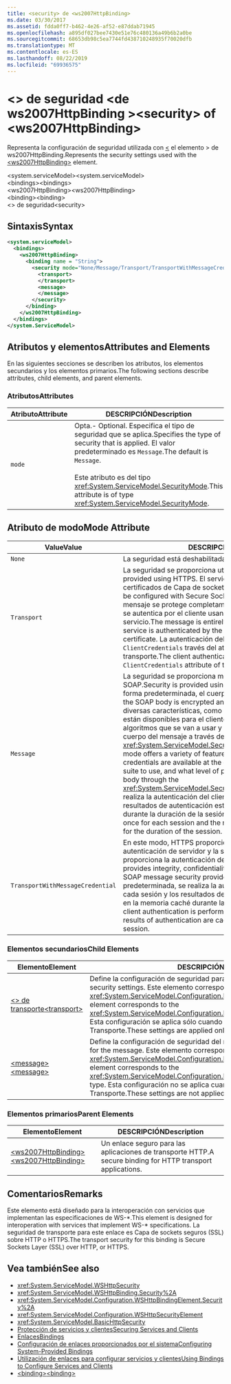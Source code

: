 ```yaml
---
title: <security> de <ws2007HttpBinding>
ms.date: 03/30/2017
ms.assetid: fdda0ff7-b462-4e26-af52-e87ddab71945
ms.openlocfilehash: a895df027bee7430e51e76c480136a49b6b2a0be
ms.sourcegitcommit: 68653db98c5ea7744fd438710248935f70020dfb
ms.translationtype: MT
ms.contentlocale: es-ES
ms.lasthandoff: 08/22/2019
ms.locfileid: "69936575"
---
```

# <a name="security-of-ws2007httpbinding"></a><span data-ttu-id="f6c7c-102">\<> de seguridad \<de ws2007HttpBinding ></span><span class="sxs-lookup"><span data-stu-id="f6c7c-102">\<security> of \<ws2007HttpBinding></span></span>
<span data-ttu-id="f6c7c-103">Representa la configuración de seguridad utilizada con [ \<](ws2007httpbinding.md) el elemento > de ws2007HttpBinding.</span><span class="sxs-lookup"><span data-stu-id="f6c7c-103">Represents the security settings used with the [\<ws2007HttpBinding>](ws2007httpbinding.md) element.</span></span>  
  
 <span data-ttu-id="f6c7c-104">\<system.serviceModel></span><span class="sxs-lookup"><span data-stu-id="f6c7c-104">\<system.serviceModel></span></span>  
<span data-ttu-id="f6c7c-105">\<bindings></span><span class="sxs-lookup"><span data-stu-id="f6c7c-105">\<bindings></span></span>  
<span data-ttu-id="f6c7c-106">\<ws2007HttpBinding></span><span class="sxs-lookup"><span data-stu-id="f6c7c-106">\<ws2007HttpBinding></span></span>  
<span data-ttu-id="f6c7c-107">\<binding></span><span class="sxs-lookup"><span data-stu-id="f6c7c-107">\<binding></span></span>  
<span data-ttu-id="f6c7c-108">\<> de seguridad</span><span class="sxs-lookup"><span data-stu-id="f6c7c-108">\<security></span></span>  
  
## <a name="syntax"></a><span data-ttu-id="f6c7c-109">Sintaxis</span><span class="sxs-lookup"><span data-stu-id="f6c7c-109">Syntax</span></span>  
  
```xml  
<system.serviceModel>
  <bindings>
    <ws2007HttpBinding>
      <binding name = "String">
        <security mode="None/Message/Transport/TransportWithMessageCredential">
          <transport>
          </transport>
          <message>
          </message>
        </security>
      </binding>
    </ws2007HttpBinding>
  </bindings>
</system.ServiceModel>
```  
  
## <a name="attributes-and-elements"></a><span data-ttu-id="f6c7c-110">Atributos y elementos</span><span class="sxs-lookup"><span data-stu-id="f6c7c-110">Attributes and Elements</span></span>  
 <span data-ttu-id="f6c7c-111">En las siguientes secciones se describen los atributos, los elementos secundarios y los elementos primarios.</span><span class="sxs-lookup"><span data-stu-id="f6c7c-111">The following sections describe attributes, child elements, and parent elements.</span></span>  
  
### <a name="attributes"></a><span data-ttu-id="f6c7c-112">Atributos</span><span class="sxs-lookup"><span data-stu-id="f6c7c-112">Attributes</span></span>  
  
|<span data-ttu-id="f6c7c-113">Atributo</span><span class="sxs-lookup"><span data-stu-id="f6c7c-113">Attribute</span></span>|<span data-ttu-id="f6c7c-114">DESCRIPCIÓN</span><span class="sxs-lookup"><span data-stu-id="f6c7c-114">Description</span></span>|  
|---------------|-----------------|  
|`mode`|<span data-ttu-id="f6c7c-115">Opta.</span><span class="sxs-lookup"><span data-stu-id="f6c7c-115">-   Optional.</span></span> <span data-ttu-id="f6c7c-116">Especifica el tipo de seguridad que se aplica.</span><span class="sxs-lookup"><span data-stu-id="f6c7c-116">Specifies the type of security that is applied.</span></span> <span data-ttu-id="f6c7c-117">El valor predeterminado es `Message`.</span><span class="sxs-lookup"><span data-stu-id="f6c7c-117">The default is `Message`.</span></span><br /><br /> <span data-ttu-id="f6c7c-118">Este atributo es del tipo <xref:System.ServiceModel.SecurityMode>.</span><span class="sxs-lookup"><span data-stu-id="f6c7c-118">This attribute is of type <xref:System.ServiceModel.SecurityMode>.</span></span>|  
  
## <a name="mode-attribute"></a><span data-ttu-id="f6c7c-119">Atributo de modo</span><span class="sxs-lookup"><span data-stu-id="f6c7c-119">Mode Attribute</span></span>  
  
|<span data-ttu-id="f6c7c-120">Value</span><span class="sxs-lookup"><span data-stu-id="f6c7c-120">Value</span></span>|<span data-ttu-id="f6c7c-121">DESCRIPCIÓN</span><span class="sxs-lookup"><span data-stu-id="f6c7c-121">Description</span></span>|  
|-----------|-----------------|  
|`None`|<span data-ttu-id="f6c7c-122">La seguridad está deshabilitada.</span><span class="sxs-lookup"><span data-stu-id="f6c7c-122">Security is disabled.</span></span>|  
|`Transport`|<span data-ttu-id="f6c7c-123">La seguridad se proporciona utilizando HTTPS.</span><span class="sxs-lookup"><span data-stu-id="f6c7c-123">Security is provided using HTTPS.</span></span> <span data-ttu-id="f6c7c-124">El servicio se debe configurar con certificados de Capa de sockets seguros (SSL).</span><span class="sxs-lookup"><span data-stu-id="f6c7c-124">The service must be configured with Secure Sockets Layer (SSL) certificates.</span></span> <span data-ttu-id="f6c7c-125">El mensaje se protege completamente utilizando HTTPS y el servicio se autentica por el cliente usando el certificado SSL del servicio.</span><span class="sxs-lookup"><span data-stu-id="f6c7c-125">The message is entirely secured using HTTPS and the service is authenticated by the client using the service’s SSL certificate.</span></span> <span data-ttu-id="f6c7c-126">La autenticación del cliente se controla a `ClientCredentials` través del atributo [ \<](transport-of-ws2007httpbinding.md) del elemento > de transporte.</span><span class="sxs-lookup"><span data-stu-id="f6c7c-126">The client authentication is controlled through the `ClientCredentials` attribute of the [\<transport>](transport-of-ws2007httpbinding.md) element.</span></span>|  
|`Message`|<span data-ttu-id="f6c7c-127">La seguridad se proporciona mediante la seguridad del mensaje SOAP.</span><span class="sxs-lookup"><span data-stu-id="f6c7c-127">Security is provided using SOAP message security.</span></span> <span data-ttu-id="f6c7c-128">De forma predeterminada, el cuerpo SOAP se cifra y firma.</span><span class="sxs-lookup"><span data-stu-id="f6c7c-128">By default, the SOAP body is encrypted and signed.</span></span> <span data-ttu-id="f6c7c-129">Este modo ofrece diversas características, como si las credenciales del servicio están disponibles para el cliente fuera de la banda, el conjunto de algoritmos que se van a usar y qué nivel de protección se aplica al cuerpo del mensaje a través de <xref:System.ServiceModel.Security.SecurityMessageProperty>.</span><span class="sxs-lookup"><span data-stu-id="f6c7c-129">This mode offers a variety of features, such as whether the service credentials are available at the client out of band, the algorithm suite to use, and what level of protection to apply to the message body through the <xref:System.ServiceModel.Security.SecurityMessageProperty>.</span></span> <span data-ttu-id="f6c7c-130">Se realiza la autenticación del cliente una vez por cada sesión y los resultados de autenticación están almacenados en memoria caché durante la duración de la sesión.</span><span class="sxs-lookup"><span data-stu-id="f6c7c-130">Client authentication is performed once for each session and the results of authentication are cached for the duration of the session.</span></span>|  
|`TransportWithMessageCredential`|<span data-ttu-id="f6c7c-131">En este modo, HTTPS proporciona integridad, confidencialidad y autenticación de servidor y la seguridad del mensaje SOAP proporciona la autenticación del cliente.</span><span class="sxs-lookup"><span data-stu-id="f6c7c-131">In this mode, HTTPS provides integrity, confidentiality, and server authentication, and SOAP message security provides client authentication.</span></span> <span data-ttu-id="f6c7c-132">De manera predeterminada, se realiza la autenticación del cliente una vez por cada sesión y los resultados de autenticación están almacenados en la memoria caché durante la duración de la sesión.</span><span class="sxs-lookup"><span data-stu-id="f6c7c-132">By default, client authentication is performed once for each session and the results of authentication are cached for the duration of the session.</span></span>|  
  
### <a name="child-elements"></a><span data-ttu-id="f6c7c-133">Elementos secundarios</span><span class="sxs-lookup"><span data-stu-id="f6c7c-133">Child Elements</span></span>  
  
|<span data-ttu-id="f6c7c-134">Elemento</span><span class="sxs-lookup"><span data-stu-id="f6c7c-134">Element</span></span>|<span data-ttu-id="f6c7c-135">DESCRIPCIÓN</span><span class="sxs-lookup"><span data-stu-id="f6c7c-135">Description</span></span>|  
|-------------|-----------------|  
|[<span data-ttu-id="f6c7c-136">\<> de transporte</span><span class="sxs-lookup"><span data-stu-id="f6c7c-136">\<transport></span></span>](transport-of-ws2007httpbinding.md)|<span data-ttu-id="f6c7c-137">Define la configuración de seguridad para el transporte.</span><span class="sxs-lookup"><span data-stu-id="f6c7c-137">Defines the transport security settings.</span></span> <span data-ttu-id="f6c7c-138">Este elemento corresponde al tipo <xref:System.ServiceModel.Configuration.HttpTransportSecurityElement>.</span><span class="sxs-lookup"><span data-stu-id="f6c7c-138">This element corresponds to the <xref:System.ServiceModel.Configuration.HttpTransportSecurityElement> type.</span></span> <span data-ttu-id="f6c7c-139">Esta configuración se aplica sólo cuando el modo se establece en Transporte.</span><span class="sxs-lookup"><span data-stu-id="f6c7c-139">These settings are applied only when the mode is set to Transport.</span></span>|  
|[<span data-ttu-id="f6c7c-140">\<message></span><span class="sxs-lookup"><span data-stu-id="f6c7c-140">\<message></span></span>](message-of-ws2007httpbinding.md)|<span data-ttu-id="f6c7c-141">Define la configuración de seguridad del mensaje.</span><span class="sxs-lookup"><span data-stu-id="f6c7c-141">Defines the security settings for the message.</span></span> <span data-ttu-id="f6c7c-142">Este elemento corresponde al tipo <xref:System.ServiceModel.Configuration.MessageSecurityOverHttpElement>.</span><span class="sxs-lookup"><span data-stu-id="f6c7c-142">This element corresponds to the <xref:System.ServiceModel.Configuration.MessageSecurityOverHttpElement> type.</span></span> <span data-ttu-id="f6c7c-143">Esta configuración no se aplica cuando el modo se establece en Transporte.</span><span class="sxs-lookup"><span data-stu-id="f6c7c-143">These settings are not applied when the mode is set to Transport.</span></span>|  
  
### <a name="parent-elements"></a><span data-ttu-id="f6c7c-144">Elementos primarios</span><span class="sxs-lookup"><span data-stu-id="f6c7c-144">Parent Elements</span></span>  
  
|<span data-ttu-id="f6c7c-145">Elemento</span><span class="sxs-lookup"><span data-stu-id="f6c7c-145">Element</span></span>|<span data-ttu-id="f6c7c-146">DESCRIPCIÓN</span><span class="sxs-lookup"><span data-stu-id="f6c7c-146">Description</span></span>|  
|-------------|-----------------|  
|[<span data-ttu-id="f6c7c-147">\<ws2007HttpBinding></span><span class="sxs-lookup"><span data-stu-id="f6c7c-147">\<ws2007HttpBinding></span></span>](ws2007httpbinding.md)|<span data-ttu-id="f6c7c-148">Un enlace seguro para las aplicaciones de transporte HTTP.</span><span class="sxs-lookup"><span data-stu-id="f6c7c-148">A secure binding for HTTP transport applications.</span></span>|  
  
## <a name="remarks"></a><span data-ttu-id="f6c7c-149">Comentarios</span><span class="sxs-lookup"><span data-stu-id="f6c7c-149">Remarks</span></span>  
 <span data-ttu-id="f6c7c-150">Este elemento está diseñado para la interoperación con servicios que implementan las especificaciones de WS-\*.</span><span class="sxs-lookup"><span data-stu-id="f6c7c-150">This element is designed for interoperation with services that implement WS-\* specifications.</span></span> <span data-ttu-id="f6c7c-151">La seguridad de transporte para este enlace es Capa de sockets seguros (SSL) sobre HTTP o HTTPS.</span><span class="sxs-lookup"><span data-stu-id="f6c7c-151">The transport security for this binding is Secure Sockets Layer (SSL) over HTTP, or HTTPS.</span></span>  
  
## <a name="see-also"></a><span data-ttu-id="f6c7c-152">Vea también</span><span class="sxs-lookup"><span data-stu-id="f6c7c-152">See also</span></span>

- <xref:System.ServiceModel.WSHttpSecurity>
- <xref:System.ServiceModel.WSHttpBinding.Security%2A>
- <xref:System.ServiceModel.Configuration.WSHttpBindingElement.Security%2A>
- <xref:System.ServiceModel.Configuration.WSHttpSecurityElement>
- <xref:System.ServiceModel.BasicHttpSecurity>
- [<span data-ttu-id="f6c7c-153">Protección de servicios y clientes</span><span class="sxs-lookup"><span data-stu-id="f6c7c-153">Securing Services and Clients</span></span>](../../../wcf/feature-details/securing-services-and-clients.md)
- [<span data-ttu-id="f6c7c-154">Enlaces</span><span class="sxs-lookup"><span data-stu-id="f6c7c-154">Bindings</span></span>](../../../wcf/bindings.md)
- [<span data-ttu-id="f6c7c-155">Configuración de enlaces proporcionados por el sistema</span><span class="sxs-lookup"><span data-stu-id="f6c7c-155">Configuring System-Provided Bindings</span></span>](../../../wcf/feature-details/configuring-system-provided-bindings.md)
- [<span data-ttu-id="f6c7c-156">Utilización de enlaces para configurar servicios y clientes</span><span class="sxs-lookup"><span data-stu-id="f6c7c-156">Using Bindings to Configure Services and Clients</span></span>](../../../wcf/using-bindings-to-configure-services-and-clients.md)
- [<span data-ttu-id="f6c7c-157">\<binding></span><span class="sxs-lookup"><span data-stu-id="f6c7c-157">\<binding></span></span>](../../../misc/binding.md)
